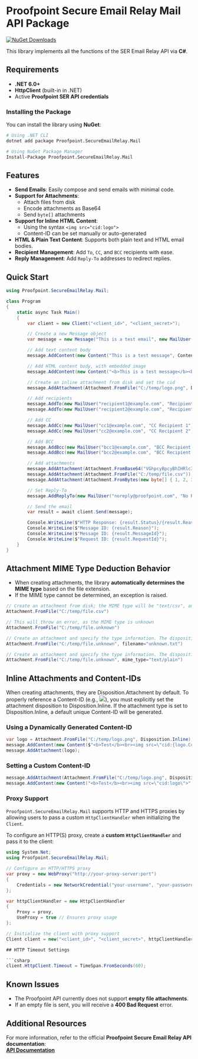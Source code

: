 # Proofpoint Secure Email Relay Mail API Package
[![NuGet Downloads](https://img.shields.io/nuget/dt/Proofpoint.SecureEmailRelay.Mail.svg)](https://www.nuget.org/packages/Proofpoint.SecureEmailRelay.Mail)  

This library implements all the functions of the SER Email Relay API via **C#**.

## Requirements

- **.NET 6.0+**
- **HttpClient** (built-in in .NET)
- Active **Proofpoint SER API credentials**

### Installing the Package

You can install the library using **NuGet**:

```bash
# Using .NET CLI
dotnet add package Proofpoint.SecureEmailRelay.Mail

# Using NuGet Package Manager
Install-Package Proofpoint.SecureEmailRelay.Mail
```

## Features

- **Send Emails**: Easily compose and send emails with minimal code.
- **Support for Attachments**:
    - Attach files from disk
    - Encode attachments as Base64
    - Send `byte[]` attachments
- **Support for Inline HTML Content**:
    - Using the syntax `<img src="cid:logo">`
    - Content-ID can be set manually or auto-generated
- **HTML & Plain Text Content**: Supports both plain text and HTML email bodies.
- **Recipient Management**: Add `To`, `CC`, and `BCC` recipients with ease.
- **Reply Management**: Add `Reply-To` addresses to redirect replies.

## Quick Start

```csharp
using Proofpoint.SecureEmailRelay.Mail;

class Program
{
    static async Task Main()
    {
        var client = new Client("<client_id>", "<client_secret>");

        // Create a new Message object
        var message = new Message("This is a test email", new MailUser("sender@example.com", "Joe Sender"));

        // Add text content body
        message.AddContent(new Content("This is a test message", ContentType.Text));

        // Add HTML content body, with embedded image
        message.AddContent(new Content("<b>This is a test message</b><br><img src=\"cid:logo\">", ContentType.Html));

        // Create an inline attachment from disk and set the cid
        message.AddAttachment(Attachment.FromFile("C:/temp/logo.png", Disposition.Inline, "logo"));

        // Add recipients
        message.AddTo(new MailUser("recipient1@example.com", "Recipient 1"));
        message.AddTo(new MailUser("recipient2@example.com", "Recipient 2"));

        // Add CC
        message.AddCc(new MailUser("cc1@example.com", "CC Recipient 1"));
        message.AddCc(new MailUser("cc2@example.com", "CC Recipient 2"));

        // Add BCC
        message.AddBcc(new MailUser("bcc1@example.com", "BCC Recipient 1"));
        message.AddBcc(new MailUser("bcc2@example.com", "BCC Recipient 2"));

        // Add attachments
        message.AddAttachment(Attachment.FromBase64("VGhpcyBpcyBhIHRlc3Qh", "test.txt"));
        message.AddAttachment(Attachment.FromFile("C:/temp/file.csv"));
        message.AddAttachment(Attachment.FromBytes(new byte[] { 1, 2, 3 }, "bytes.txt", "text/plain"));

        // Set Reply-To
        message.AddReplyTo(new MailUser("noreply@proofpoint.com", "No Reply"));

        // Send the email
        var result = await client.Send(message);

        Console.WriteLine($"HTTP Response: {result.Status}/{result.Reason}");
        Console.WriteLine($"Message ID: {result.Reason}");
        Console.WriteLine($"Message ID: {result.MessageId}");
        Console.WriteLine($"Request ID: {result.RequestId}");
    }
}
```

## Attachment MIME Type Deduction Behavior

- When creating attachments, the library **automatically determines the MIME type** based on the file extension.
- If the MIME type cannot be determined, an exception is raised.

```csharp
// Create an attachment from disk; the MIME type will be "text/csv", and disposition will be "Disposition.Attachment"
Attachment.FromFile("C:/temp/file.csv")

// This will throw an error, as the MIME type is unknown
Attachment.FromFile("C:/temp/file.unknown")

// Create an attachment and specify the type information. The disposition will be "Disposition.Attachment", filename will be unknown.txt, and MIME type "text/plain"
Attachment.FromFile("C:/temp/file.unknown", filename="unknown.txt")

// Create an attachment and specify the type information. The disposition will be "Disposition.Attachment", filename will be file.unknown, and MIME type "text/plain"
Attachment.FromFile("C:/temp/file.unknown", mime_type="text/plain")
```

## Inline Attachments and Content-IDs

When creating attachments, they are Disposition.Attachment by default. To properly reference a Content-ID (e.g., <img src="cid:logo">), you must explicitly set the attachment disposition to Disposition.Inline. If the attachment type is set to Disposition.Inline, a default unique Content-ID will be generated.

### Using a Dynamically Generated Content-ID
```csharp
var logo = Attachment.FromFile("C:/temp/logo.png", Disposition.Inline);
message.AddContent(new Content($"<b>Test</b><br><img src=\"cid:{logo.ContentId}\">", ContentType.Html));
message.AddAttachment(logo);
```

### Setting a Custom Content-ID
```csharp
message.AddAttachment(Attachment.FromFile("C:/temp/logo.png", Disposition.Inline, "logo"));
message.AddContent(new Content("<b>Test</b><br><img src=\"cid:logo\">", ContentType.Html));
```

### Proxy Support

`Proofpoint.SecureEmailRelay.Mail` supports HTTP and HTTPS proxies by allowing users to pass a custom `HttpClientHandler` when initializing the `Client`.

To configure an HTTP(S) proxy, create a **custom `HttpClientHandler`** and pass it to the client:

```csharp
using System.Net;
using Proofpoint.SecureEmailRelay.Mail;

// Configure an HTTP/HTTPS proxy
var proxy = new WebProxy("http://your-proxy-server:port")
{
    Credentials = new NetworkCredential("your-username", "your-password") // Optional authentication
};

var httpClientHandler = new HttpClientHandler
{
    Proxy = proxy,
    UseProxy = true // Ensures proxy usage
};

// Initialize the client with proxy support
Client client = new("<client_id>", "<client_secret>", httpClientHandler);

## HTTP Timeout Settings

```csharp
client.HttpClient.Timeout = TimeSpan.FromSeconds(60);
```

## Known Issues
- The Proofpoint API currently does not support **empty file attachments**.
- If an empty file is sent, you will receive a **400 Bad Request** error.

## Additional Resources
For more information, refer to the official **Proofpoint Secure Email Relay API documentation**:  
[**API Documentation**](https://api-docs.ser.proofpoint.com/docs/email-submission)

